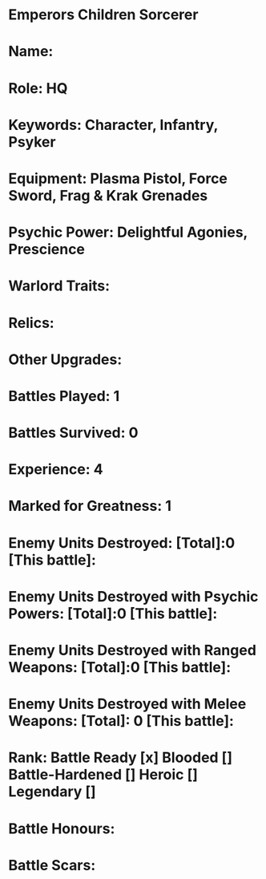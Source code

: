 # Emperors Children Sorcerer

# Name: 
# Role: HQ
# Keywords: Character, Infantry, Psyker
# Equipment: Plasma Pistol, Force Sword, Frag & Krak Grenades
# Psychic Power: Delightful Agonies, Prescience
# Warlord Traits:
# Relics:
# Other Upgrades:


# Battles Played: 1
# Battles Survived: 0
# Experience: 4
# Marked for Greatness: 1
# Enemy Units Destroyed: [Total]:0  [This battle]:
# Enemy Units Destroyed with Psychic Powers: [Total]:0  [This battle]:
# Enemy Units Destroyed with Ranged Weapons: [Total]:0  [This battle]:
# Enemy Units Destroyed with Melee Weapons: [Total]: 0 [This battle]:

# Rank: Battle Ready [x] Blooded [] Battle-Hardened [] Heroic [] Legendary []

# Battle Honours: 
# Battle Scars:
